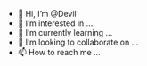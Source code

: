 - 👋 Hi, I’m @Devil
- 👀 I’m interested in ...
- 🌱 I’m currently learning ...
- 💞️ I’m looking to collaborate on ...
- 📫 How to reach me ...

<!---
Devil/Devil is a ✨ special ✨ repository because its `README.md` (this file) appears on your GitHub profile.
You can click the Preview link to take a look at your changes.
--->
